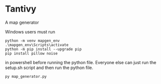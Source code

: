 # Tantivy
A map generator


Windows users must run

```
python -m venv mapgen_env
.\mapgen_env\Scripts\activate
python -m pip install --upgrade pip
pip install pillow noise
```
in powershell before running the python file. Everyone else can just run the setup.sh script and then run the python file.

```
py map_generator.py
```
